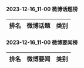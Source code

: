 #### 2023-12-16_11-00  微博话题榜

| 排名 | 微博话题 | 类别 |
| --- | --- | --- |
#### 2023-12-16_11-00  微博要闻榜

| 排名 | 微博要闻 | 类别 |
| --- | --- | --- |
